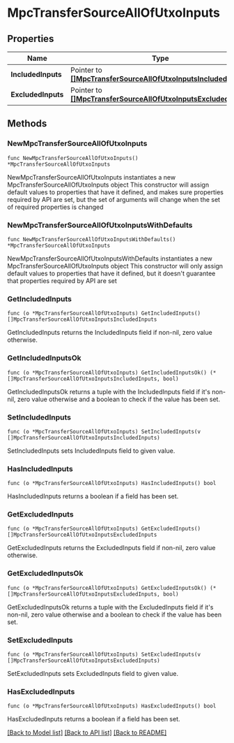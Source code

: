 # MpcTransferSourceAllOfUtxoInputs

## Properties

Name | Type | Description | Notes
------------ | ------------- | ------------- | -------------
**IncludedInputs** | Pointer to [**[]MpcTransferSourceAllOfUtxoInputsIncludedInputs**](MpcTransferSourceAllOfUtxoInputsIncludedInputs.md) |  | [optional] 
**ExcludedInputs** | Pointer to [**[]MpcTransferSourceAllOfUtxoInputsExcludedInputs**](MpcTransferSourceAllOfUtxoInputsExcludedInputs.md) |  | [optional] 

## Methods

### NewMpcTransferSourceAllOfUtxoInputs

`func NewMpcTransferSourceAllOfUtxoInputs() *MpcTransferSourceAllOfUtxoInputs`

NewMpcTransferSourceAllOfUtxoInputs instantiates a new MpcTransferSourceAllOfUtxoInputs object
This constructor will assign default values to properties that have it defined,
and makes sure properties required by API are set, but the set of arguments
will change when the set of required properties is changed

### NewMpcTransferSourceAllOfUtxoInputsWithDefaults

`func NewMpcTransferSourceAllOfUtxoInputsWithDefaults() *MpcTransferSourceAllOfUtxoInputs`

NewMpcTransferSourceAllOfUtxoInputsWithDefaults instantiates a new MpcTransferSourceAllOfUtxoInputs object
This constructor will only assign default values to properties that have it defined,
but it doesn't guarantee that properties required by API are set

### GetIncludedInputs

`func (o *MpcTransferSourceAllOfUtxoInputs) GetIncludedInputs() []MpcTransferSourceAllOfUtxoInputsIncludedInputs`

GetIncludedInputs returns the IncludedInputs field if non-nil, zero value otherwise.

### GetIncludedInputsOk

`func (o *MpcTransferSourceAllOfUtxoInputs) GetIncludedInputsOk() (*[]MpcTransferSourceAllOfUtxoInputsIncludedInputs, bool)`

GetIncludedInputsOk returns a tuple with the IncludedInputs field if it's non-nil, zero value otherwise
and a boolean to check if the value has been set.

### SetIncludedInputs

`func (o *MpcTransferSourceAllOfUtxoInputs) SetIncludedInputs(v []MpcTransferSourceAllOfUtxoInputsIncludedInputs)`

SetIncludedInputs sets IncludedInputs field to given value.

### HasIncludedInputs

`func (o *MpcTransferSourceAllOfUtxoInputs) HasIncludedInputs() bool`

HasIncludedInputs returns a boolean if a field has been set.

### GetExcludedInputs

`func (o *MpcTransferSourceAllOfUtxoInputs) GetExcludedInputs() []MpcTransferSourceAllOfUtxoInputsExcludedInputs`

GetExcludedInputs returns the ExcludedInputs field if non-nil, zero value otherwise.

### GetExcludedInputsOk

`func (o *MpcTransferSourceAllOfUtxoInputs) GetExcludedInputsOk() (*[]MpcTransferSourceAllOfUtxoInputsExcludedInputs, bool)`

GetExcludedInputsOk returns a tuple with the ExcludedInputs field if it's non-nil, zero value otherwise
and a boolean to check if the value has been set.

### SetExcludedInputs

`func (o *MpcTransferSourceAllOfUtxoInputs) SetExcludedInputs(v []MpcTransferSourceAllOfUtxoInputsExcludedInputs)`

SetExcludedInputs sets ExcludedInputs field to given value.

### HasExcludedInputs

`func (o *MpcTransferSourceAllOfUtxoInputs) HasExcludedInputs() bool`

HasExcludedInputs returns a boolean if a field has been set.


[[Back to Model list]](../README.md#documentation-for-models) [[Back to API list]](../README.md#documentation-for-api-endpoints) [[Back to README]](../README.md)


